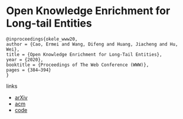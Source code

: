 # Open Knowledge Enrichment for Long-tail Entities

```
@inproceedings{okele_www20,
author = {Cao, Ermei and Wang, Difeng and Huang, Jiacheng and Hu, Wei},
title = {Open Knowledge Enrichment for Long-Tail Entities},
year = {2020},
booktitle = {Proceedings of The Web Conference (WWW)},
pages = {384–394}
}
```

links
- [arXiv](https://arxiv.org/abs/2002.06397)
- [acm](https://dl.acm.org/doi/abs/10.1145/3366423.3380123)
- [code](https://github.com/nju-websoft/OKELE)
